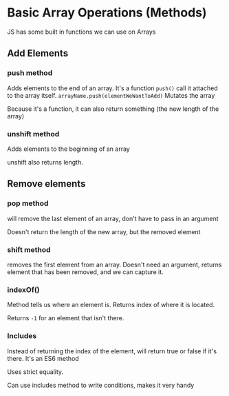 # Basic Array Operations (Methods)

JS has some built in functions we can use on Arrays

## Add Elements

### push method

Adds elements to the end of an array.
It's a function `push()` call it attached to the array itself. `arrayName.push(elementWeWantToAdd)`
Mutates the array

Because it's a function, it can also return something (the new length of the array)

### unshift method

Adds elements to the beginning of an array

unshift also returns length.

## Remove elements

### pop method

will remove the last element of an array, don't have to pass in an argument

Doesn't return the length of the new array, but the removed element

### shift method

removes the first element from an array.
Doesn't need an argument, returns element that has been removed, and we can capture it.

### indexOf()

Method tells us where an element is. Returns index of where it is located.

Returns `-1` for an element that isn't there.

### Includes

Instead of returning the index of the element, will return true or false if it's there. It's an ES6 method

Uses strict equality.

Can use includes method to write conditions, makes it very handy
